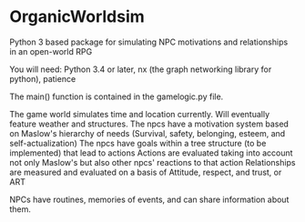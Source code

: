 # OrganicWorldsim
Python 3 based package for simulating NPC motivations and relationships in an open-world RPG


You will need: Python 3.4 or later, nx (the graph networking library for python), patience

The main() function is contained in the gamelogic.py file.

The game world simulates time and location currently. Will eventually feature weather and structures.
The npcs have a motivation system based on Maslow's hierarchy of needs (Survival, safety, belonging, esteem, and self-actualization)
The npcs have goals within a tree structure (to be implemented) that lead to actions
Actions are evaluated taking into account not only Maslow's but also other npcs' reactions to that action
Relationships are measured and evaluated on a basis of Attitude, respect, and trust, or ART

NPCs have routines, memories of events, and can share information about them.
